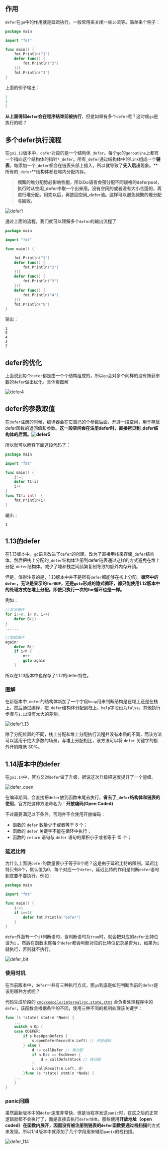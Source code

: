 ## 作用

`defer`在`go`中的作用就是延迟执行，一般常用来关闭一些`io`流等。简单来个例子：

```go
package main

import "fmt"

func main() {
	fmt.Println("1")
	defer func() {
		fmt.Println("2")
	}()
	fmt.Println("3")
}
```

上面的例子输出：

```go
1
3
2
```

**从上面得知`defer`会在程序结束前被执行**，但是如果有多个`defer`呢？这时候`go`是执行的呢？

## 多个defer执行流程

在`go1.12`版本中，`defer`对应的是一个结构体`_defer`。每个`go`的`goroutine`上都有一个指向这个结构体的指针`*_defer`。所有`_defer`通过结构体中的`link`组成一个**链表**。每添加一个`_defer`都会在链表头部上插入，所以就导致了**先入后出**现象。**所有的`_defer`**结构体都在堆内分配内存。

> **频繁的堆分配势必影响性能，所以Go语言会预分配不同规格的deferpool，执行时从空闲_defer中取一个出来用。没有空闲的或者没有大小合适的，再进行堆分配。用完以后，再放回空闲_defer池。这样可以避免频繁的堆分配与回收。**

![defer1](https://cdn.jsdelivr.net/gh/greycodee/golang-wiki@main/images/defer/defer1.jpg)

通过上面的流程，我们就可以理解多个`defer`的输出流程了

```go
package main

import "fmt"

func main() {

	fmt.Println("1")
	defer func() {
		fmt.Println("2")
	}()
	defer func() {
		fmt.Println("3")
	}()
	defer func() {
		fmt.Println("4")
	}()
	fmt.Println("5")
}
```

输出：

```shell
1
5
4
3
2
```

## defer的优化

上面说到每个`defer`都是由一个个结构组成的，所以`go`会对多个同样的没有捕获参数的`defer`做出优化。具体看图解

![defer4](https://cdn.jsdelivr.net/gh/greycodee/golang-wiki@main/images/defer/defer4.jpg)



## defer的参数取值

在`defer`注册的时候，编译器会在它自己的个参数后面，开辟一段空间，用于存放defer函数的返回值和参数。**这一段空间会在注册defer时，直接拷贝到_defer结构体的后面。![defer5](https://cdn.jsdelivr.net/gh/greycodee/golang-wiki@main/images/defer/defer5.jpg)**

所以就可以解释下面这段代码了：

```go
package main

import "fmt"

func main() {
	i:=1
	defer T1(i)
	i++
}
func T1(i int)  {
	fmt.Println(i)
}
```

输出：

```shell
1
```

## 1.13的defer

在1.13版本中，`go`语言改进了`defer`的创建。改为了直接用栈来存储`_defer`结构体。然后把栈上分配的`_defer`结构体注册到defer链表通过这样的方式避免在堆上分配`_defer`结构体。减少了堆和栈之间频繁复制导致的额外内存开销。

但是，值得注意的是，1.13版本中并不是所有`defer`都能够在栈上分配。**循环中的`defer`，无论是显示的`for循环`，还是`goto`形成的隐式循环，都只能使用1.12版本中的处理方式在堆上分配。即使只执行一次的for循环也是一样。**

例如：

```go
//显示循环
for i:=0; i< n; i++{
    defer B(i)
}
......

//隐式循环
again:
    defer B()
    if i<n {
        n++
        goto again
    }
```

所以在1.13版本中也保存了1.12的defer特性。

### 图解

在新版本中`_defer`的结构体新加了一个字段`heap`用来判断结构是在堆上还是在栈上。然后通过编译，把`_defer`结构体分配到栈上，`help`字段设为`false`。其他执行步骤与`1.12`没有太大的差别。

![defer1_13](https://cdn.jsdelivr.net/gh/greycodee/golang-wiki@main/images/defer/defer1_13.jpg)

除了分配位置的不同，栈上分配和堆上分配执行流程并没有本质的不同，而该方法可以适用于绝大多数的场景，与堆上分配相比，该方法可以将 `defer` 关键字的额外开销降低 30%。

## 1.14版本中的defer

在`go1.14`中，官方又对`defer`做了升级，据说这次升级把速度提升了一个量级。

![defer_open](https://cdn.jsdelivr.net/gh/greycodee/golang-wiki@main/images/defer/defer_open.jpg)

在编译期间，会直接把`defer`放到函数末尾去执行，**省去了`_defer`结构体和链表的使用**。官方把这种方法命名为：**开放编码(Open Coded)**

不过需要满足以下条件，否则并不会使用开放编码：

- 函数的 `defer` 数量少于或者等于 8 个；
- 函数的 `defer` 关键字不能在循环中执行；
- 函数的 `return` 语句与 `defer` 语句的乘积小于或者等于 15 个；

### 延迟比特

为什么上面说`defer`的数量要小于等于8个呢？这是由于延迟比特的限制。延迟比特只有8个，默认值为0，每个对应一个`defer`，延迟比特的作用是判断`defer`语句到底要不要执行，例如：

```go
package main

import "fmt"

func main() {
	i:=1
	if i==1{
		defer fmt.Println("defer")
	}
}
```

`defer`外面有一个`if`判断语句，当判断语句为`true`时，就会把对应的`defer`比特位设为`1` 。然后在函数末尾每个`defer`都会判断对应的比特位记录是否为`1`，如果为`1`就执行，否则就不执行。

![defer_bit](https://cdn.jsdelivr.net/gh/greycodee/golang-wiki@main/images/defer/defer_bit.jpg)

### 使用时机

在当前版本中，`defer`一共有三种执行方式，那`go`到底是如何判断当前的`defer`是该用哪种方式呢？

代码生成阶段的 [`cmd/compile/internal/gc.state.stmt`](https://draveness.me/golang/tree/cmd/compile/internal/gc.state.stmt) 会负责处理程序中的 `defer`，该函数会根据条件的不同，使用三种不同的机制处理该关键字：

```go
func (s *state) stmt(n *Node) {
	...
	switch n.Op {
	case ODEFER:
		if s.hasOpenDefers {
			s.openDeferRecord(n.Left) // 开放编码
		} else {
			d := callDefer // 堆分配
			if n.Esc == EscNever {
				d = callDeferStack // 栈分配
			}
			s.callResult(n.Left, d)
		}func (s *state) stmt(n *Node) {
	...
	}
}
```

### panic问题

虽然最新版本中的`defer`速度非常快，但是当程序发送`panic`时，在这之后的正常逻辑就都不会执行了，而是直接去执行`defer链表`。那些使用**开放地址（open coded）**在函数内展开，因而没有被注册到链表的`defer`函数要通过**栈扫描**的方式来发现。所以1.14版本中就添加了几个字段用来辅助`panic`的栈扫描。

![defer_114](https://cdn.jsdelivr.net/gh/greycodee/golang-wiki@main/images/defer/defer_114.jpg)
